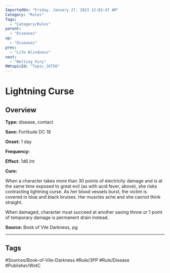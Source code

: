 ```yaml
---
ImportedOn: "Friday, January 27, 2023 12:02:47 AM"
Category: "Rules"
Tags:
  - "Category/Rules"
parent:
  - "Diseases"
up:
  - "Diseases"
prev:
  - "Life Blindness"
next:
  - "Melting Fury"
RWtopicId: "Topic_16750"
---
```

# Lightning Curse
## Overview
**Type:** disease, contact

**Save:** Fortitude DC 18

**Onset:** 1 day

**Frequency:** 

**Effect:** 1d6 Int

**Cure:** 

When a character takes more than 30 points of electricity damage and is at the same time exposed to great evil (as with acid fever, above), she risks contracting lightning curse. As her blood vessels burst, the victim is covered in blue and black bruises. Her muscles ache and she cannot think straight.

When damaged, character must succeed at another saving throw or 1 point of temporary damage is permanent drain instead.

**Source:** Book of Vile Darkness, pg.


---
## Tags
#Sources/Book-of-Vile-Darkness #Rule/3PP #Rule/Disease #Publisher/WotC

